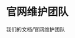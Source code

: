 <script setup>
import { VPTeamMembers } from 'vitepress/theme'

const members = [
  {
    avatar: 'https://mirror.mengze2.cn/proxy/github.com/EarthDLL.png',
    name: 'EarthDLL',
    title: '维护/编辑/主程序/领导者',
    links: [
      { icon: 'github', link: 'https://github.com/EarthDLL' },
    ]
  },
  {
    avatar: 'https://i0.hdslb.com/bfs/face/b4e3d3336ac518d89e021de23f92b7429c95bf36.jpg@240w_240h_1c_1s_!web-avatar-space-header.webp',
    name: 'cw1551',
    title: '维护/编辑/副程序',
  },
  {
    avatar: 'https://mirror.mengze2.cn/proxy/github.com/qcbby.png',
    name: 'qcbby',
    title: '维护/编辑',
    links: [
      { icon: 'github', link: 'https://github.com/qcbby' },
    ]
  },
  {
    avatar: 'https://mirror.mengze2.cn/proxy/github.com/MengZe2l.png',
    name: 'MengZe2l',
    title: '维护/编辑',
    links: [
      { icon: 'github', link: 'https://github.com/MengZe2l' },
      { icon: 'x', link: 'https://x.com/MengZe2' }
    ]
  },
  {
    avatar: 'https://mirror.mengze2.cn/proxy/github.com/dyf189.png',
    name: 'dyf189',
    title: '维护/编辑',
    links: [
      { icon: 'github', link: 'https://github.com/dyf189' },
    ]
  },
  {
    avatar: 'https://mirror.mengze2.cn/proxy/github.com/YYTZ666.png',
    name: 'YYTZ666',
    title: '编辑',
    links: [
      { icon: 'github', link: 'https://github.com/YYTZ666' },
    ]
  },
]
</script>

# 官网维护团队

我们的文档/官网维护团队

<VPTeamMembers size="small" :members="members" />